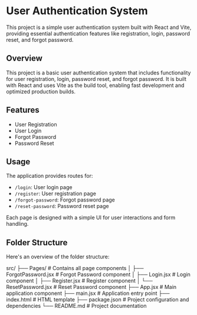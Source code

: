 # User Authentication System

This project is a simple user authentication system built with React and Vite, providing essential authentication features like registration, login, password reset, and forgot password.

## Overview
This project is a basic user authentication system that includes functionality for user registration, login, password reset, and forgot password. It is built with React and uses Vite as the build tool, enabling fast development and optimized production builds.

## Features
- User Registration
- User Login
- Forgot Password
- Password Reset


## Usage
The application provides routes for:
- `/login`: User login page
- `/register`: User registration page
- `/forgot-password`: Forgot password page
- `/reset-password`: Password reset page

Each page is designed with a simple UI for user interactions and form handling.

## Folder Structure

Here's an overview of the folder structure:

src/
├── Pages/                 # Contains all page components
│   ├── ForgotPassword.jsx # Forgot Password component
│   ├── Login.jsx          # Login component
│   ├── Register.jsx       # Register component
│   └── ResetPassword.jsx  # Reset Password component
├── App.jsx                # Main application component
├── main.jsx               # Application entry point
├── index.html             # HTML template
├── package.json           # Project configuration and dependencies
└── README.md              # Project documentation



